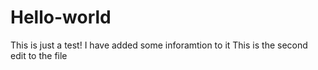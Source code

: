 # Hello-world
This is just a test!
I have added some inforamtion to it 
This is the second edit to the file

